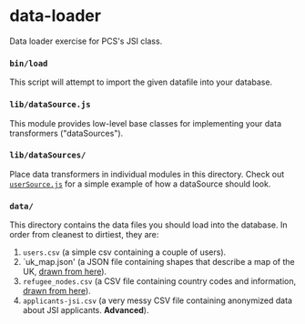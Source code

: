 # data-loader

Data loader exercise for PCS's JSI class.

### `bin/load`

This script will attempt to import the given datafile into your database.

### `lib/dataSource.js`

This module provides low-level base classes for implementing your data transformers ("dataSources").

### `lib/dataSources/`

Place data transformers in individual modules in this directory. Check out [`userSource.js`](blob/master/lib/dataSources/userSource.js) for a simple example of how a dataSource should look.

### `data/`

This directory contains the data files you should load into the database. In order from cleanest to dirtiest, they are:

1. `users.csv` (a simple csv containing a couple of users).
1. `uk_map.json' (a JSON file containing shapes that describe a map of the UK, [drawn from here](http://bl.ocks.org/biovisualize/2322933)).
1. `refugee_nodes.csv` (a CSV file containing country codes and information, [drawn from here](http://bl.ocks.org/ilyabo/2209220)).
1. `applicants-jsi.csv` (a very messy CSV file containing anonymized data about JSI applicants. **Advanced**).
